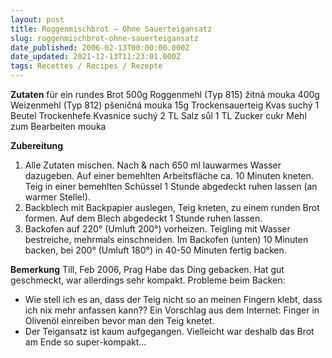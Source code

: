 ```yaml
---
layout: post
title: Roggenmischbrot – Ohne Sauerteigansatz
slug: roggenmischbrot-ohne-sauerteigansatz
date_published: 2006-02-13T00:00:00.000Z
date_updated: 2021-12-13T11:23:01.000Z
tags: Recettes / Recipes / Rezepte
---
```


**Zutaten** für ein rundes Brot
500g Roggenmehl (Typ 815) žitná mouka
400g Weizenmehl (Typ 812) pšeničná mouka
15g	Trockensauerteig Kvas suchý
1 Beutel Trockenhefe	Kvasnice suchý
2 TL Salz sůl
1 TL Zucker cukr
Mehl zum Bearbeiten mouka

**Zubereitung**

1. Alle Zutaten mischen. Nach & nach 650 ml lauwarmes Wasser dazugeben. Auf einer bemehlten Arbeitsfläche ca. 10 Minuten kneten. Teig in einer bemehlten Schüssel 1 Stunde abgedeckt ruhen lassen (an warmer Stelle!).
2. Backblech mit Backpapier auslegen, Teig kneten, zu einem runden Brot formen. Auf dem Blech abgedeckt 1 Stunde ruhen lassen.
3. Backofen auf 220° (Umluft 200°) vorheizen. Teigling mit Wasser bestreiche, mehrmals einschneiden. Im Backofen (unten) 10 Minuten backen, bei 200° (Umluft 180°) in 40-50 Minuten fertig backen.

**Bemerkung** Till, Feb 2006, Prag
Habe das Ding gebacken. Hat gut geschmeckt, war allerdings sehr kompakt.
Probleme beim Backen:

- Wie stell ich es an, dass der Teig nicht so an meinen Fingern klebt, dass ich nix mehr anfassen kann?? Ein Vorschlag aus dem Internet: Finger in Olivenöl einreiben bevor man den Teig knetet.
- Der Teigansatz ist kaum aufgegangen. Vielleicht war deshalb das Brot am Ende so super-kompakt…
